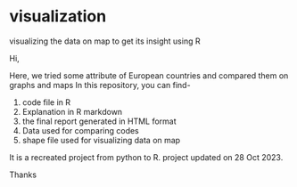 # visualization
visualizing the data on map to get its insight using R

Hi,

Here, we tried some attribute of European countries and compared them on graphs and maps
In this repository, you can find- 
1) code file in R
2) Explanation in R markdown 
3) the final report generated in HTML format
4) Data used for comparing codes
5) shape file used for visualizing data on map

It is a recreated project from python to R.
project updated on 28 Oct 2023.

Thanks
